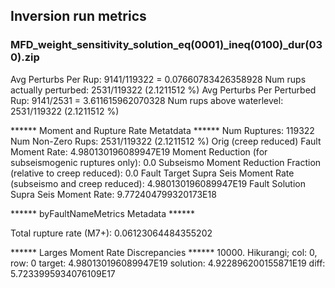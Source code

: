## Inversion run metrics

### MFD_weight_sensitivity_solution_eq(0001)_ineq(0100)_dur(030).zip


Avg Perturbs Per Rup: 9141/119322 = 0.07660783426358928
Num rups actually perturbed: 2531/119322 (2.1211512 %)
Avg Perturbs Per Perturbed Rup: 9141/2531 = 3.611615962070328
Num rups above waterlevel: 2531/119322 (2.1211512 %)


****** Moment and Rupture Rate Metatdata ******
Num Ruptures: 119322
Num Non-Zero Rups: 2531/119322 (2.1211512 %)
Orig (creep reduced) Fault Moment Rate: 4.980130196089947E19
Moment Reduction (for subseismogenic ruptures only): 0.0
Subseismo Moment Reduction Fraction (relative to creep reduced): 0.0
Fault Target Supra Seis Moment Rate (subseismo and creep reduced): 4.980130196089947E19
Fault Solution Supra Seis Moment Rate: 9.772404799320173E18


****** byFaultNameMetrics Metadata ******

Total rupture rate (M7+): 0.06123064484355202


****** Larges Moment Rate Discrepancies ******
10000. Hikurangi; col: 0, row: 0	target: 4.980130196089947E19	solution: 4.922896200155871E19	diff: 5.7233995934076109E17
